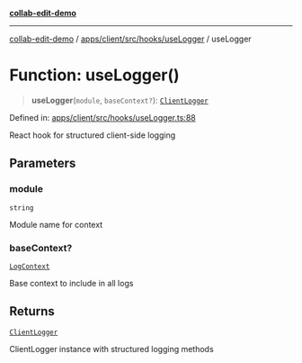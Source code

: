[**collab-edit-demo**](../../../../../../README.md)

***

[collab-edit-demo](../../../../../../README.md) / [apps/client/src/hooks/useLogger](../README.md) / useLogger

# Function: useLogger()

> **useLogger**(`module`, `baseContext?`): [`ClientLogger`](../type-aliases/ClientLogger.md)

Defined in: [apps/client/src/hooks/useLogger.ts:88](https://github.com/austyle-io/pub-sub-demo/blob/facd25f09850fc4e78e94ce267c52e173d869933/apps/client/src/hooks/useLogger.ts#L88)

React hook for structured client-side logging

## Parameters

### module

`string`

Module name for context

### baseContext?

[`LogContext`](../type-aliases/LogContext.md)

Base context to include in all logs

## Returns

[`ClientLogger`](../type-aliases/ClientLogger.md)

ClientLogger instance with structured logging methods
